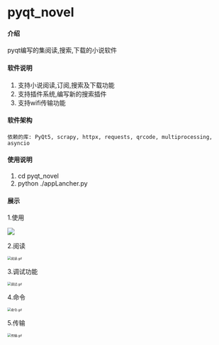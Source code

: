 # pyqt_novel

#### 介绍
pyqt编写的集阅读,搜索,下载的小说软件

#### 软件说明

1. 支持小说阅读,订阅,搜索及下载功能
2. 支持插件系统,编写新的搜索插件
3. 支持wifi传输功能

#### 软件架构
    依赖的库: PyQt5, scrapy, httpx, requests, qrcode, multiprocessing, asyncio

#### 使用说明

1.  cd pyqt_novel
2.  python ./appLancher.py

#### 展示

1.使用

![](docs\使用.gif)

2.阅读

<img src="https://images.gitee.com/uploads/images/2021/0615/144703_cf36d0bb_4925919.gif" alt="阅读.gif" style="zoom:50%;"/>

3.调试功能

<img src="https://images.gitee.com/uploads/images/2021/0615/143535_37e4899a_4925919.gif" alt="调试.gif" style="zoom:50%;"/>

4.命令

<img src="https://images.gitee.com/uploads/images/2021/0615/143810_f0ff9f90_4925919.gif" alt="命令.gif" style="zoom:50%;"/>

5.传输

<img src="https://images.gitee.com/uploads/images/2021/0615/142104_bd722487_4925919.gif" alt="传输.gif" style="zoom:50%;"/>
